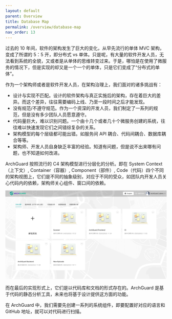 ```yaml
---
layout: default
parent: Overview
title: Database Map
permalink: /overview/database-map
nav_order: 13
---
```


过去的 10 年间，软件的架构发生了巨大的变化，从早先流行的单体 MVC 架构，变成了所谓的 5：5 开，即分布式 vs 单体。只是呢，有大量的软件开发人员，无法看到系统的全貌，又或者是从单体的思维转变过来。于是，哪怕是在使用了微服务的情况下，但是实现的却又是一个一个的单体，只是它们变成了“分布式的单体”。

作为一个架构师或者是软件开发人员，在架构治理上，我们面对的诸多挑战有：

- 设计与实现不匹配。设计的软件架构与真正实施后的架构，存在着巨大的差异。而这个差异，往往需要编码上线、乃至一段时间之后才能发现。
- 没有规范/不遵守规范。作为一个资深的开发人员，我们制定了一系列的规范，但是没有多少团队人员愿意遵守。
- 代码量巨大，难以识别问题。一个由十几个或者几十个微服务创建的系统，往往难以快速发现它们之间错综复杂的关系。
- 架构模型的每个层级都可能出错。如服务间 API 耦合、代码间耦合、数据库耦合等等。
- 架构师、开发人员自身缺乏丰富的经验。知道有问题，但是说不出来哪有问题，也不知道如何改进。

ArchGuard 按照流行的 C4 架构模型进行分层化的分析。即在 System Context（上下文）, Container（容器）, Component（部件）, Code（代码）四个不同的架构视图上，它们是不同的抽象级别，对应于不同的受众，如团队内开发人员关心代码内的依赖，架构师关心组件、窗口间的依赖。

![Home](/assets/140/home.png)

而在最后的实现形式上，它们是以代码库和文档的形式存在的。ArchGuard 是基于代码的静态分析工具，未来也将基于设计提供这方面的功能。

在 ArchGuard 中，我们需要先创建一系列的系统组件，即要配置好对应的语言和 GitHub 地址，就可以对代码进行扫描。

